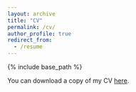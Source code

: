 ```yaml
---
layout: archive
title: "CV"
permalink: /cv/
author_profile: true
redirect_from:
  - /resume
---
```


{% include base_path %}

You can download a copy of my CV [here](https://joelabriola.github.io/files/LaBriola_cv_20180420.pdf).
